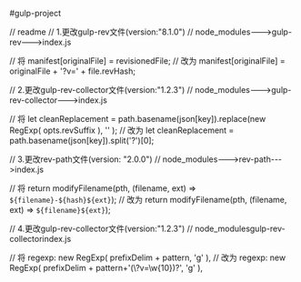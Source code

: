 #gulp-project

// readme
// 1.更改gulp-rev文件(version:"8.1.0")
// node_modules--->gulp-rev--->index.js

// 将 manifest[originalFile] = revisionedFile;
// 改为 manifest[originalFile] = originalFile + '?v=' + file.revHash;


// 2.更改gulp-rev-collector文件(version:"1.2.3")
// node_modules--->gulp-rev-collector--->index.js

// 将 let cleanReplacement = path.basename(json[key]).replace(new RegExp( opts.revSuffix ), '' );
// 改为 let cleanReplacement =  path.basename(json[key]).split('?')[0];


// 3.更改rev-path文件(version: "2.0.0")
// node_modules--->rev-path--->index.js

// 将 return modifyFilename(pth, (filename, ext) => `${filename}-${hash}${ext}`);
// 改为 return modifyFilename(pth, (filename, ext) => `${filename}${ext}`);


// 4.更改gulp-rev-collector文件(version:"1.2.3")
// node_modulesgulp-rev-collectorindex.js

// 将  regexp: new RegExp( prefixDelim + pattern, 'g' ),
// 改为 regexp: new RegExp( prefixDelim + pattern+'(\\?v=\\w{10})?', 'g' ),
